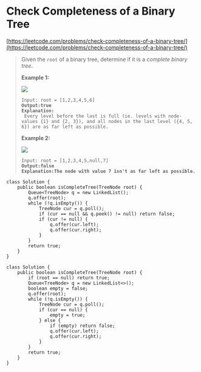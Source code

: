 # Check Completeness of a Binary Tree

[https://leetcode.com/problems/check-completeness-of-a-binary-tree/](https://leetcode.com/problems/check-completeness-of-a-binary-tree/)

> Given the `root` of a binary tree, determine if it is a _complete binary tree_.
>
>
>
> **Example 1:**
>
> ![](https://assets.leetcode.com/uploads/2018/12/15/complete-binary-tree-1.png)
>
> <pre><code>Input: root = [1,2,3,4,5,6]
> <strong>Output:true
> </strong><strong>Explanation:
> </strong> Every level before the last is full (ie. levels with node-values {1} and {2, 3}), and all nodes in the last level ({4, 5, 6}) are as far left as possible.</code></pre>
>
> **Example 2:**
>
> ![](https://assets.leetcode.com/uploads/2018/12/15/complete-binary-tree-2.png)
>
> <pre><code>Input: root = [1,2,3,4,5,null,7]
> <strong>Output:false
> </strong><strong>Explanation:The node with value 7 isn't as far left as possible.</strong></code></pre>

```
class Solution {
    public boolean isCompleteTree(TreeNode root) {
        Queue<TreeNode> q = new LinkedList();
        q.offer(root);
        while (!q.isEmpty()) {
            TreeNode cur = q.poll();
            if (cur == null && q.peek() != null) return false;
            if (cur != null) {
                q.offer(cur.left);
                q.offer(cur.right);
            }
        }
        return true;
    }
}
```

```
class Solution {
    public boolean isCompleteTree(TreeNode root) {
        if (root == null) return true;
        Queue<TreeNode> q = new LinkedList<>();
        boolean empty = false;
        q.offer(root);
        while (!q.isEmpty()) {
            TreeNode cur = q.poll();
            if (cur == null) {
                empty = true;
            } else {
                if (empty) return false;
                q.offer(cur.left);
                q.offer(cur.right);
            } 
        }
        return true;
    }
}
```
